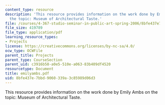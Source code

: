 ```yaml
---
content_type: resource
description: 'This resource provides information on the work done by Emily Ambs on
  the topic: Museum of Architectural Taste.'
file: /courses/4-367-studio-seminar-in-public-art-spring-2006/8bfe437e7bbd9060339a3c85989d06d3_emilyambs.pdf
file_size: 419789
file_type: application/pdf
learning_resource_types:
- Projects
license: https://creativecommons.org/licenses/by-nc-sa/4.0/
ocw_type: OCWFile
parent_title: Projects
parent_type: CourseSection
parent_uid: c3916b58-a0e5-510e-a063-83b409df4520
resourcetype: Document
title: emilyambs.pdf
uid: 8bfe437e-7bbd-9060-339a-3c85989d06d3
---
```

This resource provides information on the work done by Emily Ambs on the topic: Museum of Architectural Taste.